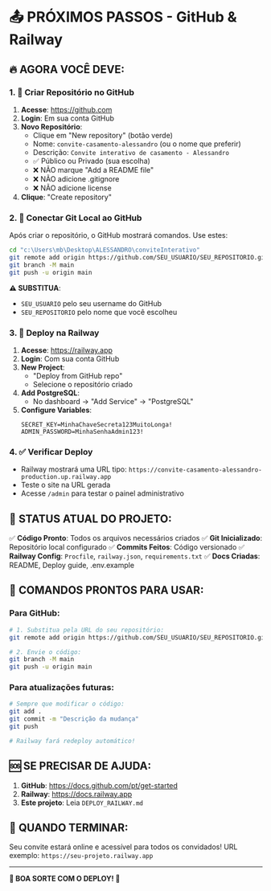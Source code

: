 # 📤 PRÓXIMOS PASSOS - GitHub & Railway

## 🔥 AGORA VOCÊ DEVE:

### 1. 📝 Criar Repositório no GitHub

1. **Acesse**: https://github.com
2. **Login**: Em sua conta GitHub
3. **Novo Repositório**:
   - Clique em "New repository" (botão verde)
   - Nome: `convite-casamento-alessandro` (ou o nome que preferir)
   - Descrição: `Convite interativo de casamento - Alessandro`
   - ✅ Público ou Privado (sua escolha)
   - ❌ NÃO marque "Add a README file"
   - ❌ NÃO adicione .gitignore
   - ❌ NÃO adicione license
4. **Clique**: "Create repository"

### 2. 🔗 Conectar Git Local ao GitHub

Após criar o repositório, o GitHub mostrará comandos. Use estes:

```bash
cd "c:\Users\mb\Desktop\ALESSANDRO\conviteInterativo"
git remote add origin https://github.com/SEU_USUARIO/SEU_REPOSITORIO.git
git branch -M main
git push -u origin main
```

**⚠️ SUBSTITUA**:
- `SEU_USUARIO` pelo seu username do GitHub
- `SEU_REPOSITORIO` pelo nome que você escolheu

### 3. 🚂 Deploy na Railway

1. **Acesse**: https://railway.app
2. **Login**: Com sua conta GitHub
3. **New Project**: 
   - "Deploy from GitHub repo"
   - Selecione o repositório criado
4. **Add PostgreSQL**:
   - No dashboard → "Add Service" → "PostgreSQL"
5. **Configure Variables**:
   ```
   SECRET_KEY=MinhaChaveSecreta123MuitoLonga!
   ADMIN_PASSWORD=MinhaSenhaAdmin123!
   ```

### 4. ✅ Verificar Deploy

- Railway mostrará uma URL tipo: `https://convite-casamento-alessandro-production.up.railway.app`
- Teste o site na URL gerada
- Acesse `/admin` para testar o painel administrativo

## 🎯 STATUS ATUAL DO PROJETO:

✅ **Código Pronto**: Todos os arquivos necessários criados
✅ **Git Inicializado**: Repositório local configurado
✅ **Commits Feitos**: Código versionado
✅ **Railway Config**: `Procfile`, `railway.json`, `requirements.txt`
✅ **Docs Criadas**: README, Deploy guide, .env.example

## 🔧 COMANDOS PRONTOS PARA USAR:

### Para GitHub:
```bash
# 1. Substitua pela URL do seu repositório:
git remote add origin https://github.com/SEU_USUARIO/SEU_REPOSITORIO.git

# 2. Envie o código:
git branch -M main
git push -u origin main
```

### Para atualizações futuras:
```bash
# Sempre que modificar o código:
git add .
git commit -m "Descrição da mudança"
git push

# Railway fará redeploy automático!
```

## 🆘 SE PRECISAR DE AJUDA:

1. **GitHub**: https://docs.github.com/pt/get-started
2. **Railway**: https://docs.railway.app
3. **Este projeto**: Leia `DEPLOY_RAILWAY.md`

## 🎉 QUANDO TERMINAR:

Seu convite estará online e acessível para todos os convidados!
URL exemplo: `https://seu-projeto.railway.app`

---

**🚀 BOA SORTE COM O DEPLOY! 🚀**
